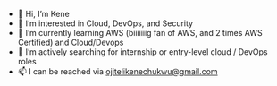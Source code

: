 - 👋 Hi, I’m Kene
- 👀 I’m interested in Cloud, DevOps, and Security
- 🌱 I’m currently learning AWS (biiiiiiig fan of AWS, and 2 times AWS Certified) and Cloud/Devops
- 💞️ I’m actively searching for internship or entry-level cloud / DevOps roles 
- 📫 I can be reached via ojitelikenechukwu@gmail.com

<!---
KeneOjiteli/KeneOjiteli is a ✨ special ✨ repository because its `README.md` (this file) appears on your GitHub profile.
You can click the Preview link to take a look at your changes.
--->
